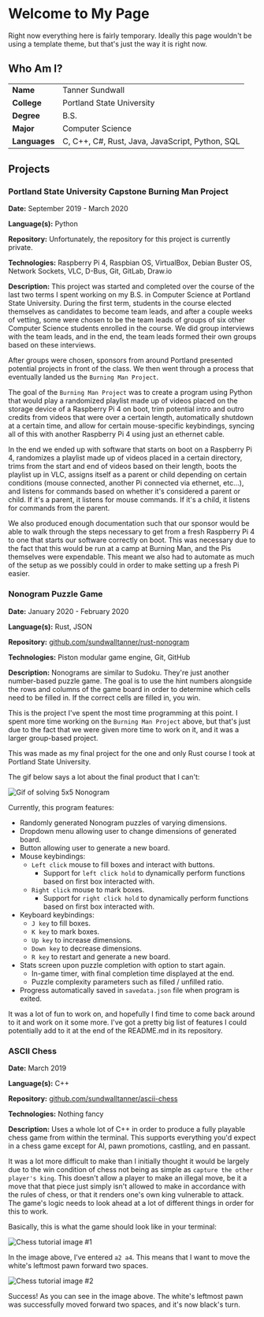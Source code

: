# Welcome to My Page

Right now everything here is fairly temporary. Ideally this page wouldn't be using a template theme, but that's just the way it is right now.

## Who Am I?

| |           |
|---------|---------------------------|
| **Name**      | Tanner Sundwall                                 |
| **College**   | Portland State University                       |
| **Degree**    | B.S.                                            |
| **Major**     | Computer Science                                |
| **Languages** | C, C++, C#, Rust, Java, JavaScript, Python, SQL |

## Projects

### Portland State University Capstone Burning Man Project

**Date:** September 2019 - March 2020

**Language(s):** Python

**Repository:** Unfortunately, the repository for this project is currently private.

**Technologies:** Raspberry Pi 4, Raspbian OS, VirtualBox, Debian Buster OS, Network Sockets, VLC, D-Bus, Git, GitLab, Draw.io

**Description:** This project was started and completed over the course of the last two terms I spent working on my B.S. in Computer Science at Portland State University. During the first term, students in the course elected themselves as candidates to become team leads, and after a couple weeks of vetting, some were chosen to be the team leads of groups of six other Computer Science students enrolled in the course. We did group interviews with the team leads, and in the end, the team leads formed their own groups based on these interviews.

After groups were chosen, sponsors from around Portland presented potential projects in front of the class. We then went through a process that eventually landed us the ```Burning Man Project```.

The goal of the ```Burning Man Project``` was to create a program using Python that would play a randomized playlist made up of videos placed on the storage device of a Raspberry Pi 4 on boot, trim potential intro and outro credits from videos that were over a certain length, automatically shutdown at a certain time, and allow for certain mouse-specific keybindings, syncing all of this with another Raspberry Pi 4 using just an ethernet cable.

In the end we ended up with software that starts on boot on a Raspberry Pi 4, randomizes a playlist made up of videos placed in a certain directory, trims from the start and end of videos based on their length, boots the playlist up in VLC, assigns itself as a parent or child depending on certain conditions (mouse connected, another Pi connected via ethernet, etc...), and listens for commands based on whether it's considered a parent or child. If it's a parent, it listens for mouse commands. If it's a child, it listens for commands from the parent.

We also produced enough documentation such that our sponsor would be able to walk through the steps necessary to get from a fresh Raspberry Pi 4 to one that starts our software correctly on boot. This was necessary due to the fact that this would be run at a camp at Burning Man, and the Pis themselves were expendable. This meant we also had to automate as much of the setup as we possibly could in order to make setting up a fresh Pi easier.

### Nonogram Puzzle Game

**Date:** January 2020 - February 2020

**Language(s):** Rust, JSON

**Repository:** [github.com/sundwalltanner/rust-nonogram](https://github.com/Sundwalltanner/Rust-Nonogram)

**Technologies:** Piston modular game engine, Git, GitHub

**Description:** Nonograms are similar to Sudoku. They're just another number-based puzzle game. The goal is to use the hint numbers alongside the rows and columns of the game board in order to determine which cells need to be filled in. If the correct cells are filled in, you win.

This is the project I've spent the most time programming at this point. I spent more time working on the ```Burning Man Project``` above, but that's just due to the fact that we were given more time to work on it, and it was a larger group-based project.

This was made as my final project for the one and only Rust course I took at Portland State University.

The gif below says a lot about the final product that I can't:

![Gif of solving 5x5 Nonogram](https://i.imgur.com/wxxDn44.gif)

Currently, this program features:
* Randomly generated Nonogram puzzles of varying dimensions.
* Dropdown menu allowing user to change dimensions of generated board.
* Button allowing user to generate a new board.
* Mouse keybindings:
    * ```Left click``` mouse to fill boxes and interact with buttons.
        * Support for ```left click hold``` to dynamically perform functions based on first box interacted with.
    * ```Right click``` mouse to mark boxes.
        * Support for ```right click hold``` to dynamically perform functions based on first box interacted with.
* Keyboard keybindings:
    * ```J key``` to fill boxes.
    * ```K key``` to mark boxes.
    * ```Up key``` to increase dimensions.
    * ```Down key``` to decrease dimensions.
    * ```R key``` to restart and generate a new board.
* Stats screen upon puzzle completion with option to start again.
    * In-game timer, with final completion time displayed at the end.
    * Puzzle complexity parameters such as filled / unfilled ratio.
* Progress automatically saved in ```savedata.json``` file when program is exited.

It was a lot of fun to work on, and hopefully I find time to come back around to it and work on it some more. I've got a pretty big list of features I could potentially add to it at the end of the README.md in its repository.

### ASCII Chess

**Date:** March 2019

**Language(s):** C++

**Repository:** [github.com/sundwalltanner/ascii-chess](https://github.com/Sundwalltanner/Ascii-Chess)

**Technologies:** Nothing fancy

**Description:** Uses a whole lot of C++ in order to produce a fully playable chess game from within the terminal. This supports everything you'd expect in a chess game except for AI, pawn promotions, castling, and en passant.

It was a lot more difficult to make than I initially thought it would be largely due to the win condition of chess not being as simple as ```capture the other player's king```. This doesn't allow a player to make an illegal move, be it a move that that piece just simply isn't allowed to make in accordance with the rules of chess, or that it renders one's own king vulnerable to attack. The game's logic needs to look ahead at a lot of different things in order for this to work.

Basically, this is what the game should look like in your terminal:

![Chess tutorial image #1](https://i.imgur.com/GYG7nGS.png)

In the image above, I've entered ```a2 a4```. This means that I want to move the white's leftmost pawn forward two spaces.

![Chess tutorial image #2](https://i.imgur.com/wi67VVp.png)

Success! As you can see in the image above. The white's leftmost pawn was successfully moved forward two spaces, and it's now black's turn.
